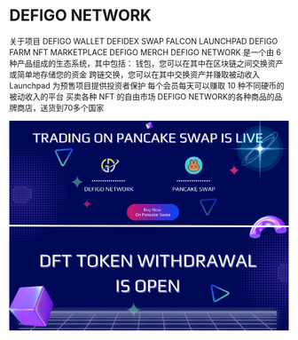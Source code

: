 # DEFIGO NETWORK

关于项目 DEFIGO WALLET DEFIDEX SWAP FALCON LAUNCHPAD DEFIGO FARM NFT MARKETPLACE DEFIGO MERCH
DEFIGO NETWORK 是一个由 6 种产品组成的生态系统，其中包括：
钱包，您可以在其中在区块链之间交换资产或简单地存储您的资金
跨链交换，您可以在其中交换资产并赚取被动收入
Launchpad 为预售项目提供投资者保护
每个会员每天可以赚取 10 种不同硬币的被动收入的平台
买卖各种 NFT 的自由市场
DEFIGO NETWORK的各种商品的品牌商店，送货到70多个国家

![278956605_123910056917165_3391401634628954251_n](278956605_123910056917165_3391401634628954251_n.png)

